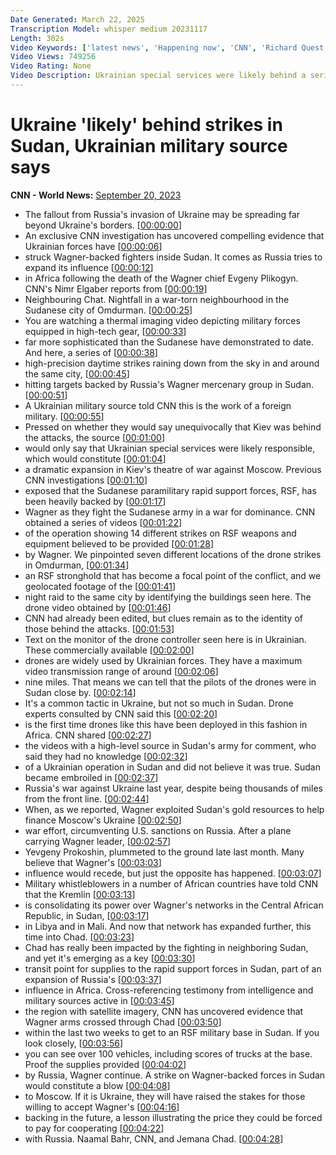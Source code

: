 ```yaml
---
Date Generated: March 22, 2025
Transcription Model: whisper medium 20231117
Length: 302s
Video Keywords: ['latest news', 'Happening now', 'CNN', 'Richard Quest', 'CNN Newsroom', 'Nima Elbagir', 'Sudan', 'Wagner Group', 'Ukraine Military', 'Russia Ukraine War', "Putin's War", 'Vladimir Putin', 'Volodymyr Zelensky', 'Ukraine Drone', 'Africa', 'Khartoum', 'Yevgeny Prigozhin', 'Russia Invasion', 'Ukraine Counteroffensive', 'Eastern Europe']
Video Views: 749256
Video Rating: None
Video Description: Ukrainian special services were likely behind a series of drone strikes and a ground operation directed against a Wagner-backed militia near Sudan’s capital, a CNN investigation has found, raising the prospect that the fallout from Russia’s invasion of Ukraine has spread far from the frontlines. #CNN #News
---
```


# Ukraine 'likely' behind strikes in Sudan, Ukrainian military source says
**CNN - World News:** [September 20, 2023](https://www.youtube.com/watch?v=1M5iq5x29mY)
*  The fallout from Russia's invasion of Ukraine may be spreading far beyond Ukraine's borders. [[00:00:00](https://www.youtube.com/watch?v=1M5iq5x29mY&t=0.0s)]
*  An exclusive CNN investigation has uncovered compelling evidence that Ukrainian forces have [[00:00:06](https://www.youtube.com/watch?v=1M5iq5x29mY&t=6.24s)]
*  struck Wagner-backed fighters inside Sudan. It comes as Russia tries to expand its influence [[00:00:12](https://www.youtube.com/watch?v=1M5iq5x29mY&t=12.24s)]
*  in Africa following the death of the Wagner chief Evgeny Plikogyn. CNN's Nimr Elgaber reports from [[00:00:19](https://www.youtube.com/watch?v=1M5iq5x29mY&t=19.36s)]
*  Neighbouring Chat. Nightfall in a war-torn neighbourhood in the Sudanese city of Omdurman. [[00:00:25](https://www.youtube.com/watch?v=1M5iq5x29mY&t=25.84s)]
*  You are watching a thermal imaging video depicting military forces equipped in high-tech gear, [[00:00:33](https://www.youtube.com/watch?v=1M5iq5x29mY&t=33.12s)]
*  far more sophisticated than the Sudanese have demonstrated to date. And here, a series of [[00:00:38](https://www.youtube.com/watch?v=1M5iq5x29mY&t=38.72s)]
*  high-precision daytime strikes raining down from the sky in and around the same city, [[00:00:45](https://www.youtube.com/watch?v=1M5iq5x29mY&t=45.04s)]
*  hitting targets backed by Russia's Wagner mercenary group in Sudan. [[00:00:51](https://www.youtube.com/watch?v=1M5iq5x29mY&t=51.04s)]
*  A Ukrainian military source told CNN this is the work of a foreign military. [[00:00:55](https://www.youtube.com/watch?v=1M5iq5x29mY&t=55.92s)]
*  Pressed on whether they would say unequivocally that Kiev was behind the attacks, the source [[00:01:00](https://www.youtube.com/watch?v=1M5iq5x29mY&t=60.4s)]
*  would only say that Ukrainian special services were likely responsible, which would constitute [[00:01:04](https://www.youtube.com/watch?v=1M5iq5x29mY&t=64.88s)]
*  a dramatic expansion in Kiev's theatre of war against Moscow. Previous CNN investigations [[00:01:10](https://www.youtube.com/watch?v=1M5iq5x29mY&t=70.4s)]
*  exposed that the Sudanese paramilitary rapid support forces, RSF, has been heavily backed by [[00:01:17](https://www.youtube.com/watch?v=1M5iq5x29mY&t=77.68s)]
*  Wagner as they fight the Sudanese army in a war for dominance. CNN obtained a series of videos [[00:01:22](https://www.youtube.com/watch?v=1M5iq5x29mY&t=82.96000000000001s)]
*  of the operation showing 14 different strikes on RSF weapons and equipment believed to be provided [[00:01:28](https://www.youtube.com/watch?v=1M5iq5x29mY&t=88.80000000000001s)]
*  by Wagner. We pinpointed seven different locations of the drone strikes in Omdurman, [[00:01:34](https://www.youtube.com/watch?v=1M5iq5x29mY&t=94.88000000000001s)]
*  an RSF stronghold that has become a focal point of the conflict, and we geolocated footage of the [[00:01:41](https://www.youtube.com/watch?v=1M5iq5x29mY&t=101.52000000000001s)]
*  night raid to the same city by identifying the buildings seen here. The drone video obtained by [[00:01:46](https://www.youtube.com/watch?v=1M5iq5x29mY&t=106.96s)]
*  CNN had already been edited, but clues remain as to the identity of those behind the attacks. [[00:01:53](https://www.youtube.com/watch?v=1M5iq5x29mY&t=113.03999999999999s)]
*  Text on the monitor of the drone controller seen here is in Ukrainian. These commercially available [[00:02:00](https://www.youtube.com/watch?v=1M5iq5x29mY&t=120.24s)]
*  drones are widely used by Ukrainian forces. They have a maximum video transmission range of around [[00:02:06](https://www.youtube.com/watch?v=1M5iq5x29mY&t=126.96s)]
*  nine miles. That means we can tell that the pilots of the drones were in Sudan close by. [[00:02:14](https://www.youtube.com/watch?v=1M5iq5x29mY&t=134.72s)]
*  It's a common tactic in Ukraine, but not so much in Sudan. Drone experts consulted by CNN said this [[00:02:20](https://www.youtube.com/watch?v=1M5iq5x29mY&t=140.96s)]
*  is the first time drones like this have been deployed in this fashion in Africa. CNN shared [[00:02:27](https://www.youtube.com/watch?v=1M5iq5x29mY&t=147.12s)]
*  the videos with a high-level source in Sudan's army for comment, who said they had no knowledge [[00:02:32](https://www.youtube.com/watch?v=1M5iq5x29mY&t=152.72s)]
*  of a Ukrainian operation in Sudan and did not believe it was true. Sudan became embroiled in [[00:02:37](https://www.youtube.com/watch?v=1M5iq5x29mY&t=157.12s)]
*  Russia's war against Ukraine last year, despite being thousands of miles from the front line. [[00:02:44](https://www.youtube.com/watch?v=1M5iq5x29mY&t=164.0s)]
*  When, as we reported, Wagner exploited Sudan's gold resources to help finance Moscow's Ukraine [[00:02:50](https://www.youtube.com/watch?v=1M5iq5x29mY&t=170.96s)]
*  war effort, circumventing U.S. sanctions on Russia. After a plane carrying Wagner leader, [[00:02:57](https://www.youtube.com/watch?v=1M5iq5x29mY&t=177.2s)]
*  Yevgeny Prokoshin, plummeted to the ground late last month. Many believe that Wagner's [[00:03:03](https://www.youtube.com/watch?v=1M5iq5x29mY&t=183.04s)]
*  influence would recede, but just the opposite has happened. [[00:03:07](https://www.youtube.com/watch?v=1M5iq5x29mY&t=187.52s)]
*  Military whistleblowers in a number of African countries have told CNN that the Kremlin [[00:03:13](https://www.youtube.com/watch?v=1M5iq5x29mY&t=193.20000000000002s)]
*  is consolidating its power over Wagner's networks in the Central African Republic, in Sudan, [[00:03:17](https://www.youtube.com/watch?v=1M5iq5x29mY&t=197.52s)]
*  in Libya and in Mali. And now that network has expanded further, this time into Chad. [[00:03:23](https://www.youtube.com/watch?v=1M5iq5x29mY&t=203.44s)]
*  Chad has really been impacted by the fighting in neighboring Sudan, and yet it's emerging as a key [[00:03:30](https://www.youtube.com/watch?v=1M5iq5x29mY&t=210.32000000000002s)]
*  transit point for supplies to the rapid support forces in Sudan, part of an expansion of Russia's [[00:03:37](https://www.youtube.com/watch?v=1M5iq5x29mY&t=217.28s)]
*  influence in Africa. Cross-referencing testimony from intelligence and military sources active in [[00:03:45](https://www.youtube.com/watch?v=1M5iq5x29mY&t=225.44s)]
*  the region with satellite imagery, CNN has uncovered evidence that Wagner arms crossed through Chad [[00:03:50](https://www.youtube.com/watch?v=1M5iq5x29mY&t=230.8s)]
*  within the last two weeks to get to an RSF military base in Sudan. If you look closely, [[00:03:56](https://www.youtube.com/watch?v=1M5iq5x29mY&t=236.32s)]
*  you can see over 100 vehicles, including scores of trucks at the base. Proof the supplies provided [[00:04:02](https://www.youtube.com/watch?v=1M5iq5x29mY&t=242.4s)]
*  by Russia, Wagner continue. A strike on Wagner-backed forces in Sudan would constitute a blow [[00:04:08](https://www.youtube.com/watch?v=1M5iq5x29mY&t=248.72s)]
*  to Moscow. If it is Ukraine, they will have raised the stakes for those willing to accept Wagner's [[00:04:16](https://www.youtube.com/watch?v=1M5iq5x29mY&t=256.4s)]
*  backing in the future, a lesson illustrating the price they could be forced to pay for cooperating [[00:04:22](https://www.youtube.com/watch?v=1M5iq5x29mY&t=262.32s)]
*  with Russia. Naamal Bahr, CNN, and Jemana Chad. [[00:04:28](https://www.youtube.com/watch?v=1M5iq5x29mY&t=268.48s)]
